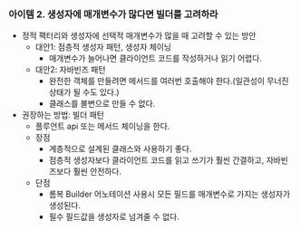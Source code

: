 ### 아이템 2. 생성자에 매개변수가 많다면 빌더를 고려하라

* 정적 팩터리와 생성자에 선택적 매개변수가 많을 때 고려할 수 있는 방안
  * 대안1: 점층적 생성자 패턴, 생성자 체이닝
    * 매개변수가 늘어나면 클라이언트 코드를 작성하거나 읽기 어렵다.
  * 대안2: 자바빈즈 패턴
    * 완전한 객체를 만들려면 메서드를 여러번 호출해야 한다.(일관성이 무너진 상태가 될 수도 있다.)
    * 클래스를 불변으로 만들 수 없다.
* 권장하는 방법: 빌더 패턴
  * 플루언트 api 또는 메서드 체이닝을 한다.
  * 장점
    * 계층적으로 설계된 클래스와 사용하기 좋다.
    * 점층적 생성자보다 클라이언트 코드를 읽고 쓰기가 훨씬 간결하고, 자바빈즈보다 훨씬 안전하다.
  * 단점
    * 롬복 Builder 어노테이션 사용시 모든 필드를 매개변수로 가지는 생성자가 생성된다.
    * 필수 필드값을 생성자로 넘겨줄 수 없다.